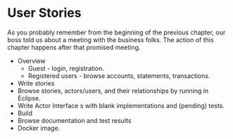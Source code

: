 # User Stories

As you probably remember from the beginning of the previous chapter, our boss told us about a meeting with the business folks. The action of this
chapter happens after that promised meeting. 

* Overview
  * Guest - login, registration.
  * Registered users - browse accounts, statements, transactions.  
* Write stories
* Browse stories, actors/users, and their relationships by running in Eclipse. 
* Write Actor Interface s with blank implementations and (pending) tests. 
* Build
* Browse documentation and test results
* Docker image.

[TODO]: # (Story diagrams.)
[TODO]: # (Red flask for failed and yellow flask for error tests. Empty flask for pending tests.)
